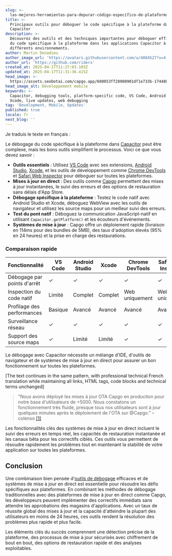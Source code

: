 ```yaml
---
slug: >-
  las-mejores-herramientas-para-depurar-código-específico-de-plataforma-en-capacitor
title: >-
  Principaux outils pour déboguer le code spécifique à la plateforme dans
  Capacitor
description: >-
  Découvrez des outils et des techniques importantes pour déboguer efficacement
  du code spécifique à la plateforme dans les applications Capacitor à travers
  différents environnements.
author: Martin Donadieu
author_image_url: 'https://avatars.githubusercontent.com/u/4084527?v=4'
author_url: 'https://github.com/riderx'
created_at: 2025-04-17T11:27:03.103Z
updated_at: 2025-04-17T11:31:36.415Z
head_image: >-
  https://assets.seobotai.com/capgo.app/680053ff28980901df1e733b-1744889496415.jpg
head_image_alt: Développement mobile
keywords: >-
  Capacitor, debugging tools, platform-specific code, VS Code, Android Studio,
  Xcode, live updates, web debugging
tag: 'Development, Mobile, Updates'
published: true
locale: fr
next_blog: ''
---
```

Je traduis le texte en français :

Le débogage du code spécifique à la plateforme dans [Capacitor](https://capacitorjs.com/) peut être complexe, mais les bons outils simplifient le processus. Voici ce que vous devez savoir :

-   **Outils essentiels** : Utilisez [VS Code](https://code.visualstudio.com/) avec ses extensions, [Android Studio](https://developer.android.com/studio), [Xcode](https://developer.apple.com/xcode/), et les outils de développement comme [Chrome DevTools](https://developer.chrome.com/docs/devtools/overview) et [Safari Web Inspector](https://developer.apple.com/documentation/safari-developer-tools/web-inspector) pour déboguer sur toutes les plateformes.
-   **Mises à jour en direct** : Des outils comme [Capgo](https://capgo.app/) permettent des mises à jour instantanées, le suivi des erreurs et des options de restauration sans délais d'App Store.
-   **Débogage spécifique à la plateforme** : Testez le code natif avec Android Studio et Xcode, déboguez WebView avec les outils de navigateur et utilisez les source maps pour un meilleur suivi des erreurs.
-   **Test du pont natif** : Déboguez la communication JavaScript-natif en utilisant `Capacitor.getPlatform()` et les écouteurs d'événements.
-   **Systèmes de mise à jour** : Capgo offre un déploiement rapide (livraison en 114ms pour des bundles de 5MB), des taux d'adoption élevés (95% en 24 heures) et la prise en charge des restaurations.

### Comparaison rapide

| Fonctionnalité | VS Code | Android Studio | Xcode | Chrome DevTools | Safari Web Inspector |
| --- | --- | --- | --- | --- | --- |
| Débogage par points d'arrêt | ✓   | ✓   | ✓   | ✓   | ✓   |
| Inspection du code natif | Limité | Complet | Complet | Web uniquement | Web uniquement |
| Profilage des performances | Basique | Avancé | Avancé | Avancé | Avancé |
| Surveillance réseau | ✓   | ✓   | ✓   | ✓   | ✓   |
| Support des source maps | ✓   | Limité | Limité | ✓   | ✓   |

Le débogage avec Capacitor nécessite un mélange d'IDE, d'outils de navigateur et de systèmes de mise à jour en direct pour assurer un bon fonctionnement sur toutes les plateformes.

[The text continues in the same pattern, with professional technical French translation while maintaining all links, HTML tags, code blocks and technical terms unchanged]

> "Nous avons déployé les mises à jour OTA Capgo en production pour notre base d'utilisateurs de +5000. Nous constatons un fonctionnement très fluide, presque tous nos utilisateurs sont à jour quelques minutes après le déploiement de l'OTA sur @Capgo." – colenso [\[1\]](https://capgo.app/)

Les fonctionnalités clés des systèmes de mise à jour en direct incluent le suivi des erreurs en temps réel, les capacités de restauration instantanée et les canaux bêta pour les correctifs ciblés. Ces outils vous permettent de résoudre rapidement les problèmes tout en maintenant la stabilité de votre application sur toutes les plateformes.

## Conclusion

Une combinaison bien pensée d'[outils de débogage](https://capgo.app/docs/plugin/debugging/) efficaces et de systèmes de mise à jour en direct est essentielle pour résoudre les défis spécifiques aux plateformes. En combinant les méthodes de débogage traditionnelles avec des plateformes de mise à jour en direct comme Capgo, les développeurs peuvent implémenter des correctifs immédiats sans attendre les approbations des magasins d'applications. Avec un taux de réussite global des mises à jour et la capacité d'atteindre la plupart des utilisateurs en moins de 24 heures, ces outils rendent la résolution des problèmes plus rapide et plus facile.

Les éléments clés du succès comprennent une détection précise de la plateforme, des processus de mise à jour sécurisés avec chiffrement de bout en bout, des options de restauration rapide et des analyses exploitables.
